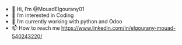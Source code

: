 - 👋 Hi, I’m @MouadElgourany01
- 👀 I’m interested in Coding
- 🌱 I’m currently working with python and Odoo
- 📫 How to reach me https://www.linkedin.com/in/elgourany-mouad-540243220/

<!---
MouadElgourany01/MouadElgourany01 is a ✨ special ✨ repository because its `README.md` (this file) appears on your GitHub profile.
You can click the Preview link to take a look at your changes.
--->
